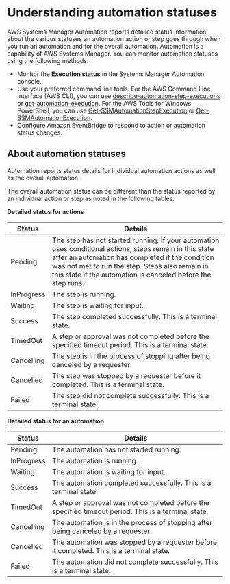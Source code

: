 # Understanding automation statuses<a name="automation-statuses"></a>

AWS Systems Manager Automation reports detailed status information about the various statuses an automation action or step goes through when you run an automation and for the overall automation\. Automation is a capability of AWS Systems Manager\. You can monitor automation statuses using the following methods:
+ Monitor the **Execution status** in the Systems Manager Automation console\.
+ Use your preferred command line tools\. For the AWS Command Line Interface \(AWS CLI\), you can use [describe\-automation\-step\-executions](https://docs.aws.amazon.com/cli/latest/reference/ssm/describe-automation-step-executions.html) or [get\-automation\-execution](https://docs.aws.amazon.com/cli/latest/reference/ssm/get-automation-execution.html)\. For the AWS Tools for Windows PowerShell, you can use [Get\-SSMAutomationStepExecution](https://docs.aws.amazon.com/powershell/latest/reference/items/Get-SSMAutomationStepExecution.html) or [Get\-SSMAutomationExecution](https://docs.aws.amazon.com/powershell/latest/reference/items/Get-SSMAutomationExecution.html)\.
+ Configure Amazon EventBridge to respond to action or automation status changes\.

## About automation statuses<a name="automation-statuses-about"></a>

Automation reports status details for individual automation actions as well as the overall automation\.

The overall automation status can be different than the status reported by an individual action or step as noted in the following tables\.


**Detailed status for actions**  

| Status | Details | 
| --- | --- | 
| Pending | The step has not started running\. If your automation uses conditional actions, steps remain in this state after an automation has completed if the condition was not met to run the step\. Steps also remain in this state if the automation is canceled before the step runs\. | 
| InProgress | The step is running\. | 
| Waiting | The step is waiting for input\. | 
| Success | The step completed successfully\. This is a terminal state\. | 
| TimedOut | A step or approval was not completed before the specified timeout period\. This is a terminal state\. | 
| Cancelling | The step is in the process of stopping after being canceled by a requester\. | 
| Cancelled | The step was stopped by a requester before it completed\. This is a terminal state\. | 
| Failed |  The step did not complete successfully\. This is a terminal state\.  | 


**Detailed status for an automation**  

| Status | Details | 
| --- | --- | 
| Pending | The automation has not started running\. | 
| InProgress | The automation is running\. | 
| Waiting | The automation is waiting for input\. | 
| Success | The automation completed successfully\. This is a terminal state\. | 
| TimedOut | A step or approval was not completed before the specified timeout period\. This is a terminal state\. | 
| Cancelling | The automation is in the process of stopping after being canceled by a requester\. | 
| Cancelled | The automation was stopped by a requester before it completed\. This is a terminal state\. | 
| Failed |  The automation did not complete successfully\. This is a terminal state\.  | 